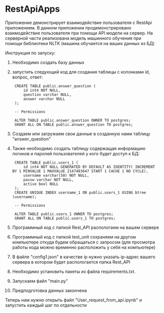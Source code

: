 # RestApiApps

Приложение демонстрирует взаимодействие пользователя с RestApi приложением.
В данном приложении продемонстрировано взаимодействие пользователя при помощи API модели на сервер.
На серверной части реализована модель машинного обучения при помощи библиотеки NLTK (машина обучается на ваших данных из БД)

Инструкция по запуску:
1) Необходимо создать базу данных
2) запустить следующий код для создания таблицы с колонками id, вопрос, ответ:

        CREATE TABLE public.answer_question (
        	id int4 NOT NULL,
        	question varchar NULL,
        	answer varchar NULL
        );
        
        -- Permissions
        
        ALTER TABLE public.answer_question OWNER TO postgres;
        GRANT ALL ON TABLE public.answer_question TO postgres;

3) Создаем или загружаем свои данные в созданную нами таблицу "answer_question"
   
4) Также необходимо создать таблицу содержащая информацию логинов и паролей пользователей у кого будет доступ к БД:

        CREATE TABLE public.users_1 (
        	id int4 NOT NULL GENERATED BY DEFAULT AS IDENTITY( INCREMENT BY 1 MINVALUE 1 MAXVALUE 2147483647 START 1 CACHE 1 NO CYCLE),
        	username varchar(50) NOT NULL,
        	passw varchar NOT NULL,
        	active bool NULL
        );
        CREATE UNIQUE INDEX username_1 ON public.users_1 USING btree (username);
        
        -- Permissions
        
        ALTER TABLE public.users_1 OWNER TO postgres;
        GRANT ALL ON TABLE public.users_1 TO postgres;
   
5) Программный код с папкой Rest_API распологаем на вашем сервере
6) Программный код с папкой test_unit сохраняем на другом компьютере откуда будем обращаться с запросом (для просмотра работы кода можно временно расположить у себя на компьютере)
7) В файле "config1.json" в качестве ip нужно указать ip-адрес вашего сервера в котором будет распологается папка Rest_API
8) Необходимо установить пакеты из файла requirements.txt.
9) Запускаем файл "main.py"
10) Предподготовка данных закончена


Теперь нам нужно открыть файл "User_request_from_api.ipynb" 
и запустить каждый шаг по отдельности

